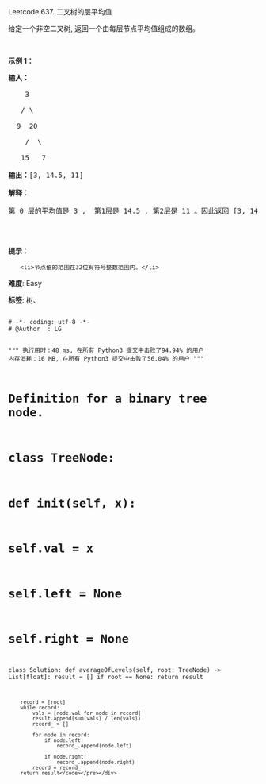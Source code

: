 Leetcode 637. 二叉树的层平均值
<p>给定一个非空二叉树, 返回一个由每层节点平均值组成的数组。</p>


<p>&nbsp;</p>



<p><strong>示例 1：</strong></p>



<pre><strong>输入：</strong>

    3

   / \

  9  20

    /  \

   15   7

<strong>输出：</strong>[3, 14.5, 11]

<strong>解释：</strong>

第 0 层的平均值是 3 ,  第1层是 14.5 , 第2层是 11 。因此返回 [3, 14.5, 11] 。

</pre>



<p>&nbsp;</p>



<p><strong>提示：</strong></p>



<ul>

	<li>节点值的范围在32位有符号整数范围内。</li>

</ul>





 **难度**: Easy



 **标签**: 树、 





<div class="hcb_wrap">
<pre class="prism undefined-numbers lang-python" data-lang="Python"><code>
# -*- coding: utf-8 -*-
# @Author  : LG

"""
执行用时：48 ms, 在所有 Python3 提交中击败了94.94% 的用户
内存消耗：16 MB, 在所有 Python3 提交中击败了56.04% 的用户
"""

# Definition for a binary tree node.
# class TreeNode:
#     def __init__(self, x):
#         self.val = x
#         self.left = None
#         self.right = None

class Solution:
    def averageOfLevels(self, root: TreeNode) -> List[float]:
        result = []
        if root == None:
            return result

        record = [root]
        while record:
            vals = [node.val for node in record]
            result.append(sum(vals) / len(vals))
            record_ = []

            for node in record:
                if node.left:
                    record_.append(node.left)

                if node.right:
                    record_.append(node.right)
            record = record_
        return result</code></pre></div>
